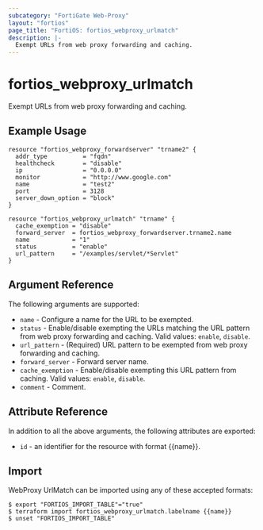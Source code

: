 ```yaml
---
subcategory: "FortiGate Web-Proxy"
layout: "fortios"
page_title: "FortiOS: fortios_webproxy_urlmatch"
description: |-
  Exempt URLs from web proxy forwarding and caching.
---
```


# fortios_webproxy_urlmatch
Exempt URLs from web proxy forwarding and caching.

## Example Usage

```hcl
resource "fortios_webproxy_forwardserver" "trname2" {
  addr_type          = "fqdn"
  healthcheck        = "disable"
  ip                 = "0.0.0.0"
  monitor            = "http://www.google.com"
  name               = "test2"
  port               = 3128
  server_down_option = "block"
}

resource "fortios_webproxy_urlmatch" "trname" {
  cache_exemption = "disable"
  forward_server  = fortios_webproxy_forwardserver.trname2.name
  name            = "1"
  status          = "enable"
  url_pattern     = "/examples/servlet/*Servlet"
}
```

## Argument Reference

The following arguments are supported:

* `name` - Configure a name for the URL to be exempted.
* `status` - Enable/disable exempting the URLs matching the URL pattern from web proxy forwarding and caching. Valid values: `enable`, `disable`.
* `url_pattern` - (Required) URL pattern to be exempted from web proxy forwarding and caching.
* `forward_server` - Forward server name.
* `cache_exemption` - Enable/disable exempting this URL pattern from caching. Valid values: `enable`, `disable`.
* `comment` - Comment.


## Attribute Reference

In addition to all the above arguments, the following attributes are exported:
* `id` - an identifier for the resource with format {{name}}.

## Import

WebProxy UrlMatch can be imported using any of these accepted formats:
```
$ export "FORTIOS_IMPORT_TABLE"="true"
$ terraform import fortios_webproxy_urlmatch.labelname {{name}}
$ unset "FORTIOS_IMPORT_TABLE"
```
